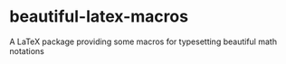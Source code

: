 # beautiful-latex-macros
A LaTeX package providing some macros for typesetting beautiful math notations
